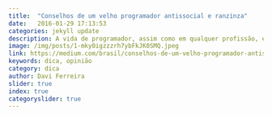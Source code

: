 ```yaml
---
title:  "Conselhos de um velho programador antissocial e ranzinza"
date:   2016-01-29 17:13:53
categories: jekyll update
description: A vida de programador, assim como em qualquer profissão, é um paraíso para aqueles que realmente amam o que fazem, porém há percalços e este texto faz uma reflexão justamente sobre este cenário. Vale a pena conferir!
image: /img/posts/1-mky0igzzzrh7ybFkJK0SMQ.jpeg
link: https://medium.com/brasil/conselhos-de-um-velho-programador-antissocial-e-ranzinza-3b32f7ba4561#.6gpwdk18y
keywords: dica, opinião
category: dica
author: Davi Ferreira
slider: true
index: true
categoryslider: true
---
```

